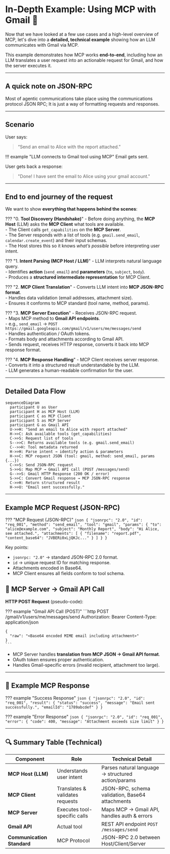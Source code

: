 # In-Depth Example: Using MCP with Gmail 📩 

Now that we have looked at a few use cases and a high-level overview of MCP, let's dive into a **detailed, technical example** showing how an LLM communicates with Gmail via MCP.

This example demonstrates how MCP works **end-to-end**, including how an LLM translates a user request into an actionable request for Gmail, and how the server executes it.

---

## A quick note on JSON-RPC

Most of agentic communications take place using the communications protocol JSON RPC; It is just a way of formatting requests and responses.

---

## Scenario

User says:

> “Send an email to Alice with the report attached.”

!!! example "LLM connects to Gmail tool using MCP"
    Email gets sent.

User gets back a response:

> "Done! I have sent the email to Alice using your gmail account."

---

## End to end journey of the request

We want to show **everything that happens behind the scenes**:

??? "0. **Tool Discovery (Handshake)**"
    - Before doing anything, the **MCP Host** (LLM) asks the **MCP Client** what tools are available.  
    - The Client calls `get_capabilities` on the **MCP Server**.  
    - The Server responds with a list of tools (e.g. `gmail.send_email`, `calendar.create_event`) and their input schemas.  
    - The Host stores this so it knows *what’s possible* before interpreting user intent.  

??? "1. **Intent Parsing (MCP Host / LLM)**"
    - LLM interprets natural language query.  
    - Identifies **action** (`send_email`) and **parameters** (`to`, `subject`, `body`).  
    - Produces a **structured intermediate representation** for MCP Client.

??? "2. **MCP Client Translation**"
    - Converts LLM intent into **MCP JSON-RPC format**.  
    - Handles data validation (email addresses, attachment size).  
    - Ensures it conforms to MCP standard (tool name, method, params).  

??? "3. **MCP Server Execution**"
    - Receives JSON-RPC request.  
    - Maps MCP method to **Gmail API endpoints**.  
        - e.g., `send_email` → `POST https://gmail.googleapis.com/gmail/v1/users/me/messages/send`  
    - Handles authentication / OAuth tokens.  
    - Formats body and attachments according to Gmail API.  
    - Sends request, receives HTTP response, converts it back into MCP response format.  

??? "4. **MCP Response Handling**"
    - MCP Client receives server response.  
    - Converts it into a structured result understandable by the LLM.  
    - LLM generates a human-readable confirmation for the user.

---

## Detailed Data Flow

```mermaid
sequenceDiagram
  participant U as User
  participant H as MCP Host (LLM)
  participant C as MCP Client
  participant S as MCP Server
  participant G as Gmail API
  U->>H: "Send an email to Alice with report attached"
  H->>C: Ask available tools (get_capabilities)
  C->>S: Request list of tools
  S-->>C: Returns available tools (e.g. gmail.send_email)
  C-->>H: Tool metadata returned
  H->>H: Parse intent → identify action & parameters
  H->>C: MCP request JSON (tool: gmail, method: send_email, params {...})
  C->>S: Send JSON-RPC request
  S->>G: Map MCP → Gmail API call (POST /messages/send)
  G-->>S: Gmail HTTP Response (200 OK / error)
  S->>C: Convert Gmail response → MCP JSON-RPC response
  C->>H: Return structured result
  H->>U: "Email sent successfully."
```

---

## Example MCP Request (JSON-RPC)

??? "MCP Request (JSON-RPC)"
    ```json
    {
      "jsonrpc": "2.0",
      "id": "req_001",
      "method": "send_email",
      "tool": "gmail",
      "params": {
        "to": "alice@example.com",
        "subject": "Monthly Report",
        "body": "Hi Alice, see attached.",
        "attachments": [
          {
            "filename": "report.pdf",
            "content_base64": "JVBERi0xLjQKJc..."
          }
        ]
      }
    }
    ```

Key points:

- `jsonrpc: "2.0"` → standard JSON-RPC 2.0 format.
- `id` → unique request ID for matching response.
- Attachments encoded in Base64.
- MCP Client ensures all fields conform to tool schema.

## 🧰 MCP Server → Gmail API Call

**HTTP POST Request** (pseudo-code):

??? example "Gmail API Call (POST)"
    ```http
    POST /gmail/v1/users/me/messages/send
    Authorization: Bearer <OAuthToken>
    Content-Type: application/json

    {
      "raw": "<Base64 encoded MIME email including attachment>"
    }
    ```

- MCP Server handles **translation from MCP JSON → Gmail API format**.  
- OAuth token ensures proper authentication.  
- Handles Gmail-specific errors (invalid recipient, attachment too large).

---

## 🔄 Example MCP Response

??? example "Success Response"
    ```json
    {
      "jsonrpc": "2.0",
      "id": "req_001",
      "result": {
        "status": "success",
        "message": "Email sent successfully.",
        "emailId": "1789abcdef"
      }
    }
    ```

??? example "Error Response"
    ```json
    {
      "jsonrpc": "2.0",
      "id": "req_001",
      "error": {
        "code": 400,
        "message": "Attachment exceeds size limit"
      }
    }
    ```

---

## 🔍 Summary Table (Technical)

| Component | Role | Technical Detail |
|------------|------|----------------|
| **MCP Host (LLM)** | Understands user intent | Parses natural language → structured action/params |
| **MCP Client** | Translates & validates requests | JSON-RPC, schema validation, Base64 attachments |
| **MCP Server** | Executes tool-specific calls | Maps MCP → Gmail API, handles auth & errors |
| **Gmail API** | Actual tool | REST API endpoint `POST /messages/send` |
| **Communication Standard** | MCP Protocol | JSON-RPC 2.0 between Host/Client/Server |
